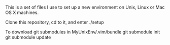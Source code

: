 This is a set of files I use to set up a new environment
on Unix, Linux or Mac OS X machines.

Clone this repository, cd to it, and enter
./setup

To download git submodules in MyUnixEnv/.vim/bundle
git submodule init
git submodule update
